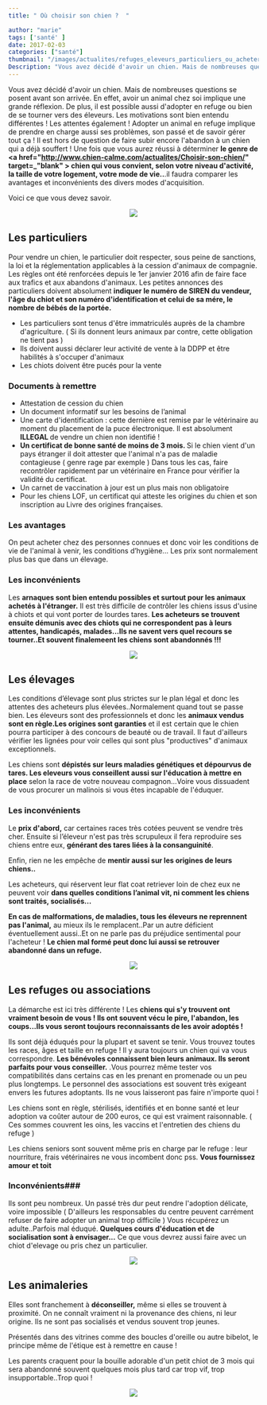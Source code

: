 ```yaml
---
title: " Où choisir son chien ?  "

author: "marie"
tags: ['santé' ]
date: 2017-02-03
categories: ["santé"]
thumbnail: "/images/actualites/refuges_eleveurs_particuliers_ou_acheter_son_chien_670.jpg"
Description: "Vous avez décidé d'avoir un chien. Mais de nombreuses questions se posent avant son arrivée. En effet, avoir un animal chez soi implique une grande réflexion. De plus, il est possible aussi d'adopter en refuge ou bien de se tourner vers des éleveurs. Les motivations sont bien entendu différentes ! Les attentes également ! Adopter un animal en refuge implique de prendre en charge aussi ses problèmes, son passé et de savoir gérer tout ça ! Il est hors de question de faire subir encore l'abandon à un chien qui a déjà souffert !    "
---
```


Vous avez décidé d'avoir un chien. Mais de nombreuses questions se posent avant son arrivée. En effet, avoir un animal chez soi implique une grande réflexion. De plus, il est possible aussi d'adopter en refuge ou bien de se tourner vers des éleveurs. Les motivations sont bien entendu différentes ! Les attentes également ! Adopter un animal en refuge implique de prendre en charge aussi ses problèmes, son passé et de savoir gérer tout ça ! Il est hors de question de faire subir encore l'abandon à un chien qui a déjà souffert !
Une fois que vous aurez réussi à déterminer <b>le genre de <a href="http://www.chien-calme.com/actualites/Choisir-son-chien/" target=_"blank" > chien </a> qui vous convient, selon votre niveau d'activité, la taille de votre logement, votre mode de vie..</b>.il faudra comparer les avantages et inconvénients des divers modes d'acquisition.

Voici ce que vous devez savoir.






<p align="center"><img src="/images/actualites/golden_18.jpg" class="img-responsive"></p>




## Les particuliers  ##

Pour vendre un  chien, le particulier doit respecter, sous peine de sanctions, la loi et la réglementation applicables à la cession d'animaux de compagnie. Les règles ont été renforcées depuis le 1er janvier 2016 afin de faire face aux trafics et aux abandons d'animaux.
Les petites annonces des particuliers doivent absolument <b>indiquer le numéro de SIREN du vendeur, l'âge du chiot et son numéro d'identification et celui de sa mére, le nombre de bébés de la portée.</b>

<ul><li> Les particuliers sont tenus d'être immatriculés auprès de la chambre d'agriculture. ( Si ils donnent leurs animaux par contre, cette obligation ne tient pas )</li>
<li>Ils doivent aussi déclarer leur activité de vente à la DDPP et être habilités à s'occuper d'animaux </li>
<li>Les chiots doivent être pucés pour la vente </li></ul>

### Documents à remettre ###
<ul><li> Attestation de cession du chien </li>
<li>Un document informatif sur les besoins de l’animal </li>
<li>Une carte d'identification : cette dernière est remise par le vétérinaire au moment du placement de la puce électronique. Il est absolument <b>ILLEGAL </b> de vendre un chien non identifié ! </li>
<li> <b>Un certificat de bonne santé de moins de 3 mois. </b> Si le chien vient d'un pays étranger il doit attester que l'animal n'a pas de maladie contagieuse ( genre rage par exemple ) Dans tous les cas, faire recontrôler rapidement par un vétérinaire en France pour vérifier la validité du certificat. </li>
<li> Un carnet de vaccination à jour est un plus mais non obligatoire </li>
<li> Pour les chiens LOF, un certificat qui atteste les origines du chien et son inscription au Livre des origines françaises.</li></ul>

 <h3>  Les avantages </h3>

 On peut acheter chez des personnes connues et donc voir les conditions de vie de l'animal à venir, les conditions d’hygiène...
 Les prix sont normalement plus bas que dans un élevage.

 <h3> Les inconvénients </h3>

 Les <b>arnaques sont bien entendu possibles et surtout pour les animaux achetés à l'étranger.</b> Il est très difficile de contrôler les chiens issus d'usine à chiots et qui vont porter de lourdes tares.
 <b> Les acheteurs se trouvent ensuite démunis avec des chiots qui ne correspondent pas à leurs attentes, handicapés, malades...Ils ne savent vers quel recours se tourner..Et souvent finalemeent les chiens sont abandonnés !!!</b>



<p align="center"><img src="/images/actualites/elevage.JPG" class="img-responsive"></p>

## Les élevages ##

Les conditions d’élevage sont plus strictes sur le plan légal et donc les attentes des acheteurs plus élevées..Normalement quand tout se passe bien.
Les éleveurs sont des professionnels et donc les <b> animaux vendus sont en règle.Les origines sont garanties</b> et il est certain que le chien pourra participer à des concours de beauté ou de travail.  Il faut d'ailleurs vérifier les lignées pour voir celles qui sont plus "productives" d'animaux exceptionnels.

Les chiens sont <b>dépistés sur leurs maladies génétiques et dépourvus de tares. Les eleveurs vous conseillent aussi sur l'éducation à mettre en place</b> selon la race de votre nouveau compagnon...Voire vous dissuadent de vous procurer un malinois si vous êtes incapable de l'éduquer.

<h3> Les inconvénients </h3>

Le <b>prix d'abord,</b> car certaines races très cotées peuvent se vendre très cher.
Ensuite si l’éleveur n'est pas très scrupuleux il fera reproduire ses chiens entre eux, <b>générant des tares liées à la consanguinité</b>.

Enfin, rien ne les empêche de <b>mentir aussi sur les origines de leurs chiens..</b>

Les acheteurs, qui réservent leur flat coat retriever loin de chez eux ne peuvent voir <b>dans quelles conditions l’animal vit, ni comment les chiens sont traités, socialisés...</b>

<b>En cas de malformations, de maladies, tous les éleveurs ne reprennent pas l'animal,</b> au mieux ils le remplacent..Par un autre déficient éventuellement aussi..Et on ne parle pas du préjudice sentimental pour l'acheteur !
<b>Le chien mal formé peut donc lui aussi se retrouver abandonné dans un refuge.</b>


<p align="center"><img src="/images/actualites/refuge.jpg" class="img-responsive"></p>





## Les refuges ou associations ##
La démarche est ici très différente ! Les <b>chiens qui s'y trouvent ont vraiment besoin de vous ! Ils ont souvent vécu le pire, l'abandon, les coups...Ils vous seront toujours reconnaissants de les avoir adoptés ! </b>

Ils sont déjà éduqués pour la plupart et savent se tenir. Vous trouvez toutes les races, âges et taille en refuge ! Il y aura toujours un chien qui va vous correspondre. <b>Les bénévoles connaissent bien leurs animaux. Ils seront parfaits pour vous conseiller.</b> .Vous pourrez même tester vos compatibilités dans certains cas en les prenant en promenade ou un peu plus longtemps. Le personnel des associations est souvent très exigeant envers les futures adoptants. Ils ne vous laisseront pas faire n'importe quoi !

Les chiens sont en règle, stérilisés, identifiés et en bonne santé et leur adoption va coûter autour de 200 euros, ce qui est vraiment raisonnable. ( Ces sommes couvrent les oins, les vaccins et l'entretien des chiens du refuge )

Les chiens seniors sont souvent même pris en charge par le refuge : leur nourriture, frais vétérinaires ne vous incombent donc pss. <b>Vous fournissez amour et toit </b>

###  Inconvénients###

 Ils sont peu nombreux.
 Un passé très dur peut rendre l'adoption délicate, voire impossible ( D'ailleurs les responsables du centre peuvent carrément refuser de faire adopter un animal trop difficile )
Vous récupérez un adulte..Parfois mal éduqué. <b>Quelques cours d'éducation et de socialisation sont à envisager...</b> Ce que vous devrez aussi faire avec un chiot d'elevage ou pris chez un particulier.

<p align="center"><img src="/images/actualites/educ8_640.jpg" class="img-responsive"></p>

## Les animaleries ##
Elles sont franchement à <b>déconseiller,</b> même si elles se trouvent à proximité. On ne connaît vraiment ni la provenance des chiens, ni leur origine. Ils ne sont pas socialisés et vendus souvent trop jeunes.

Présentés dans des vitrines comme des boucles d'oreille ou autre bibelot, le principe même de l'étique est à remettre en cause !

Les parents craquent pour la bouille adorable d'un petit chiot de 3 mois qui sera abandonné souvent quelques mois plus tard car trop vif, trop insupportable..Trop quoi !




<p align="center"><img src="/images/actualites/animalerie.jpg" class="img-responsive"></p>
